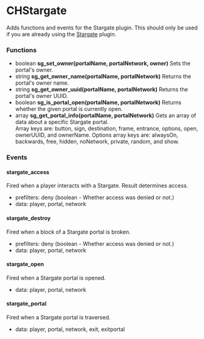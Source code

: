 # CHStargate

Adds functions and events for the Stargate plugin. This should only be used if you are already using the [Stargate](https://github.com/PseudoKnight/Stargate-Bukkit) plugin.

### Functions

* boolean **sg_set_owner(portalName, portalNetwork, owner)** Sets the portal's owner.
* string **sg_get_owner_name(portalName, portalNetwork)** Returns the portal's owner name.
* string **sg_get_owner_uuid(portalName, portalNetwork)** Returns the portal's owner UUID.
* boolean **sg_is_portal_open(portalName, portalNetwork)** Returns whether the given portal is currently open.
* array **sg_get_portal_info(portalName, portalNetwork)** Gets an array of data about a specific Stargate portal.  
Array keys are: button, sign, destination, frame, entrance, options, open, ownerUUID, and ownerName.
Options array keys are: alwaysOn, backwards, free, hidden, noNetwork, private, random, and show.

### Events
#### stargate_access

Fired when a player interacts with a Stargate. Result determines access.

* prefilters: deny (boolean - Whether access was denied or not.)
* data: player, portal, network

#### stargate_destroy

Fired when a block of a Stargate portal is broken.

* prefilters: deny (boolean - Whether access was denied or not.)
* data: player, portal, network

#### stargate_open

Fired when a Stargate portal is opened.

* data: player, portal, network

#### stargate_portal

Fired when a Stargate portal is traversed.

* data: player, portal, network, exit, exitportal